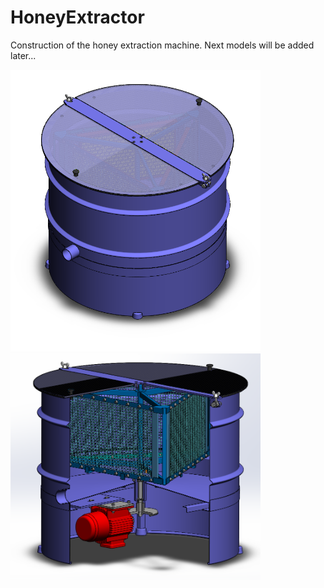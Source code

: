 # HoneyExtractor
Construction of the honey extraction machine. Next models will be added later...
<p float="left">
  <img src="/HoneyExtractor_1.PNG" width="400" />
  <img src="/HoneyExtractor_2.PNG" width="400" /> 
</p>
